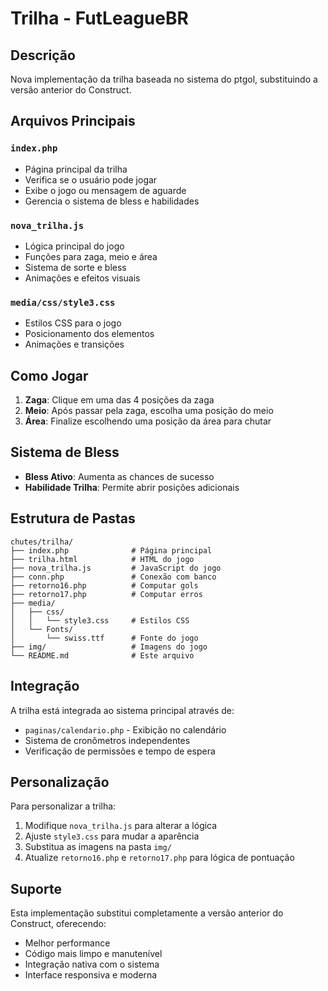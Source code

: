 # Trilha - FutLeagueBR

## Descrição
Nova implementação da trilha baseada no sistema do ptgol, substituindo a versão anterior do Construct.

## Arquivos Principais

### `index.php`
- Página principal da trilha
- Verifica se o usuário pode jogar
- Exibe o jogo ou mensagem de aguarde
- Gerencia o sistema de bless e habilidades

### `nova_trilha.js`
- Lógica principal do jogo
- Funções para zaga, meio e área
- Sistema de sorte e bless
- Animações e efeitos visuais

### `media/css/style3.css`
- Estilos CSS para o jogo
- Posicionamento dos elementos
- Animações e transições

## Como Jogar

1. **Zaga**: Clique em uma das 4 posições da zaga
2. **Meio**: Após passar pela zaga, escolha uma posição do meio
3. **Área**: Finalize escolhendo uma posição da área para chutar

## Sistema de Bless

- **Bless Ativo**: Aumenta as chances de sucesso
- **Habilidade Trilha**: Permite abrir posições adicionais

## Estrutura de Pastas

```
chutes/trilha/
├── index.php              # Página principal
├── trilha.html            # HTML do jogo
├── nova_trilha.js         # JavaScript do jogo
├── conn.php               # Conexão com banco
├── retorno16.php          # Computar gols
├── retorno17.php          # Computar erros
├── media/
│   ├── css/
│   │   └── style3.css     # Estilos CSS
│   └── Fonts/
│       └── swiss.ttf      # Fonte do jogo
├── img/                   # Imagens do jogo
└── README.md              # Este arquivo
```

## Integração

A trilha está integrada ao sistema principal através de:
- `paginas/calendario.php` - Exibição no calendário
- Sistema de cronômetros independentes
- Verificação de permissões e tempo de espera

## Personalização

Para personalizar a trilha:
1. Modifique `nova_trilha.js` para alterar a lógica
2. Ajuste `style3.css` para mudar a aparência
3. Substitua as imagens na pasta `img/`
4. Atualize `retorno16.php` e `retorno17.php` para lógica de pontuação

## Suporte

Esta implementação substitui completamente a versão anterior do Construct, oferecendo:
- Melhor performance
- Código mais limpo e manutenível
- Integração nativa com o sistema
- Interface responsiva e moderna
